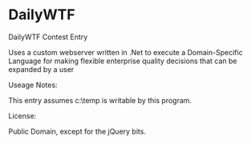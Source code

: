DailyWTF
========

DailyWTF Contest Entry

Uses a custom webserver written in .Net to execute a Domain-Specific Language for making flexible enterprise quality  decisions that can be expanded by a user


Useage Notes:

This entry assumes c:\temp is writable by this program.




License:

Public Domain, except for the jQuery bits.
